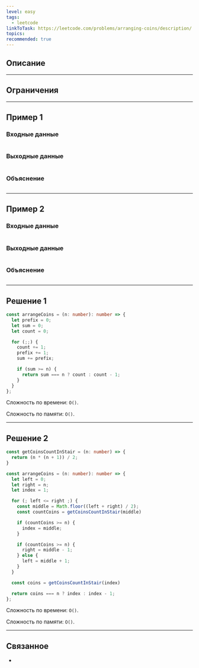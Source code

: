 ```yaml
---
level: easy
tags:
  - leetcode
linkToTask: https://leetcode.com/problems/arranging-coins/description/
topics: 
recommended: true
---
```

## Описание

---
## Ограничения

---
## Пример 1

### Входные данные

```

```
### Выходные данные

```

```
### Объяснение

```

```

---
## Пример 2

### Входные данные

```

```
### Выходные данные

```

```
### Объяснение

```

```

---
## Решение 1

```typescript
const arrangeCoins = (n: number): number => {
  let prefix = 0;
  let sum = 0;
  let count = 0;

  for (;;) {
    count += 1;
    prefix += 1;
    sum += prefix;

    if (sum >= n) {
      return sum === n ? count : count - 1;
    }
  }
};
```

Сложность по времени: `O()`.

Сложность по памяти: `O()`.

---
## Решение 2

```typescript
const getCoinsCountInStair = (n: number) => {
  return (n * (n + 1)) / 2;
}

const arrangeCoins = (n: number): number => {
  let left = 0;
  let right = n;
  let index = 1;

  for (; left <= right ;) {
    const middle = Math.floor((left + right) / 2);
    const countCoins = getCoinsCountInStair(middle)

    if (countCoins >= n) {
      index = middle;
    }

    if (countCoins >= n) {
      right = middle - 1;
    } else {
      left = middle + 1;
    }
  }

  const coins = getCoinsCountInStair(index)

  return coins === n ? index : index - 1;
};
```

Сложность по времени: `O()`.

Сложность по памяти: `O()`.

---
## Связанное

- 